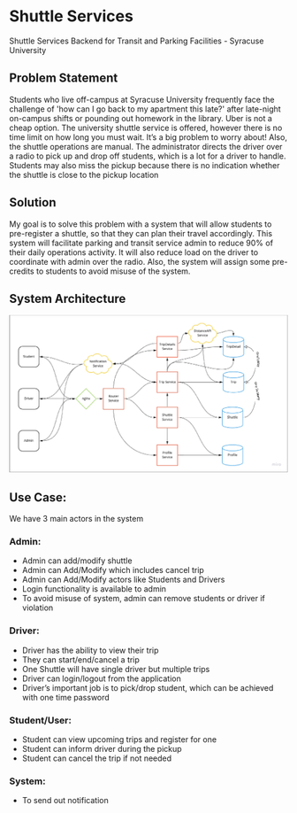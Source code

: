 # Shuttle Services
Shuttle Services Backend for Transit and Parking Facilities - Syracuse University

## Problem Statement

Students who live off-campus at Syracuse University frequently face the 
challenge of 'how can I go back to my apartment this late?' after late-night on-campus shifts or 
pounding out homework in the library. Uber is not a cheap option. The university shuttle 
service is offered, however there is no time limit on how long you must wait. It’s a big problem 
to worry about! 
Also, the shuttle operations are manual. The administrator directs the driver over a radio to 
pick up and drop off students, which is a lot for a driver to handle. Students may also miss the 
pickup because there is no indication whether the shuttle is close to the pickup location

## Solution 

My goal is to solve this problem with a system that will allow students to pre-register 
a shuttle, so that they can plan their travel accordingly. This system will facilitate parking and 
transit service admin to reduce 90% of their daily operations activity. It will also reduce load on 
the driver to coordinate with admin over the radio. Also, the system will assign some pre-
credits to students to avoid misuse of the system. 

## System Architecture

![Backend Architecture](src/main/resources/static/SystemArchitecture.png)

## Use Case:

We have 3 main actors in the system 

### Admin: 
 - Admin can add/modify shuttle 
 - Admin can Add/Modify which includes cancel trip 
 - Admin can Add/Modify actors like Students and Drivers 
 - Login functionality is available to admin 
 - To avoid misuse of system, admin can remove students or driver if violation 

### Driver: 
 - Driver has the ability to view their trip 
 - They can start/end/cancel a trip 
 - One Shuttle will have single driver but multiple trips 
 - Driver can login/logout from the application 
 - Driver’s important job is to pick/drop student, which can be achieved with one time password 

### Student/User: 
 - Student can view upcoming trips and register for one 
 - Student can inform driver during the pickup 
 - Student can cancel the trip if not needed 

### System: 
 - To send out notification 
